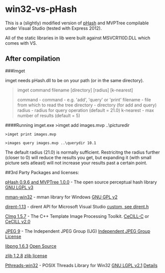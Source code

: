 win32-vs-pHash
==============

This is a (slightly) modified version of [pHash](http://www.phash.org/) and MVPTree compilable under Visual Studio (tested with Express 2012).  

All of the static libraries in lib were built against MSVCR110D.DLL which comes with VS.

After compilation
-----------------
###Imget

imget needs pHash.dll to be on your path (or in the same directory).

>imget command filename [directory] [radius] [k-nearest]
>
>  command    - command - e.g. 'add', 'query' or 'print'
>  filename   - file from which to read the tree
>  directory  - directory (for add and query)
>  radius     - radius for query operation (default = 21.0)
>  k-nearest  - max number of results (default = 5)

####Running imget.exe
    >imget add images.mvp ..\picturedir
 
    >imget print images.mvp
 
    >images query images.mvp ..\querydir 10.1

The default radius (21.0) is normally sufficient. Restricitng the radius further (closer to 0) will reduce the results you get, but expanding it (with small picture sets atleast) will not increase your results past a certain point.





##3rd Party Packages and licenses:

[pHash 0.9.6 and MVPTree 1.0.0](http://www.phash.org/) - The open source perceptual hash library
[GNU LGPL v3](http://www.gnu.org/licenses/gpl-3.0.html)

[mman-win32](http://code.google.com/p/mman-win32/) - mman library for Windows
[GNU GPL v2](http://www.gnu.org/licenses/gpl-2.0.html)

[dirent-1.13](http://softagalleria.net/download/dirent/dirent-1.13.zip) - dirent API for Microsoft Visual Studio
[custom, see dirent.h](shared/dirent.h)

[CImg 1.5.7](http://cimg.sourceforge.net) - The C++ Template Image Processing Toolkit.
[CeCILL-C](http://www.cecill.info/licences/Licence_CeCILL-C_V1-en.html) or [CeCILL v2.0](http://www.cecill.info/licences/Licence_CeCILL_V2-en.html)

[JPEG 9](http://www.ijg.org/) - The Independent JPEG Group (IJG)
[Independent JPEG Group License](http://directory.fsf.org/wiki?title=License:JPEG)

[libpng 1.6.3](http://www.libpng.org/pub/png/libpng.html)
[Open Source](http://www.libpng.org/pub/png/src/libpng-LICENSE.txt)

[zlib 1.2.8](http://www.zlib.net/)
[zlib license](http://www.zlib.net/zlib_license.html)

[Pthreads-win32](http://www.sourceware.org/pthreads-win32/) - POSIX Threads Library for Win32
[GNU LGPL v2.1](http://www.gnu.org/licenses/lgpl-2.1.html) [Details](http://www.sourceware.org/pthreads-win32/copying.html)

